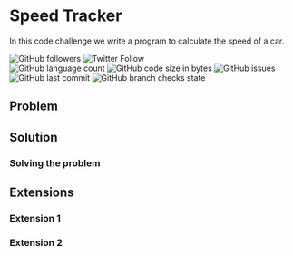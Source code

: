 # Speed Tracker
In this code challenge we write a program to calculate the speed of a car.

![GitHub followers](https://img.shields.io/github/followers/hrszpuk?style=social)
![Twitter Follow](https://img.shields.io/twitter/follow/hrszpuk?style=social)
<br>
![GitHub language count](https://img.shields.io/github/languages/count/CodingChallengesBooklet/SpeedTracker?style=for-the-badge)
![GitHub code size in bytes](https://img.shields.io/github/languages/code-size/CodingChallengesBooklet/SpeedTracker?style=for-the-badge)
![GitHub issues](https://img.shields.io/github/issues/CodingChallengesBooklet/SpeedTracker?style=for-the-badge)
![GitHub last commit](https://img.shields.io/github/last-commit/CodingChallengesBooklet/SpeedTracker?style=for-the-badge)
![GitHub branch checks state](https://img.shields.io/github/checks-status/CodingChallengesBooklet/SpeedTracker/main?style=for-the-badge)

## Problem


## Solution


### Solving the problem


## Extensions


### Extension 1


### Extension 2
